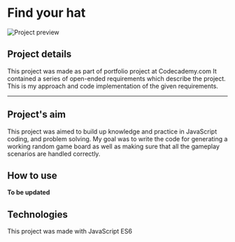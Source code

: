 # Find your hat #
![Project preview](https://i.imgur.com/3urkap0.png)

## Project details ##
This project was made as part of portfolio project at Codecademy.com
It contained a series of open-ended requirements which describe the project.
This is my approach and code implementation of the given requirements.

---
## Project's aim ##
This project was aimed to build up knowledge and practice in JavaScript coding, and problem solving.
My goal was to write the code for generating a working random game board as well as making sure that all the gameplay scenarios are handled correctly.


## How to use ##
**To be updated**

## Technologies ##
This project was made with JavaScript ES6
